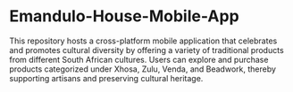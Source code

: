 # Emandulo-House-Mobile-App
This repository hosts a cross-platform mobile application that celebrates and promotes cultural diversity by offering a variety of traditional products from different South African cultures. Users can explore and purchase products categorized under Xhosa, Zulu, Venda, and Beadwork, thereby supporting artisans and preserving cultural heritage.
